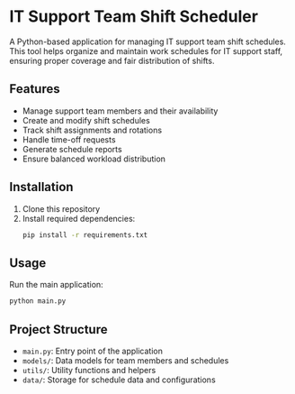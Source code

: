 # IT Support Team Shift Scheduler

A Python-based application for managing IT support team shift schedules. This tool helps organize and maintain work schedules for IT support staff, ensuring proper coverage and fair distribution of shifts.

## Features

- Manage support team members and their availability
- Create and modify shift schedules
- Track shift assignments and rotations
- Handle time-off requests
- Generate schedule reports
- Ensure balanced workload distribution

## Installation

1. Clone this repository
2. Install required dependencies:
   ```bash
   pip install -r requirements.txt
   ```

## Usage

Run the main application:
```bash
python main.py
```

## Project Structure

- `main.py`: Entry point of the application
- `models/`: Data models for team members and schedules
- `utils/`: Utility functions and helpers
- `data/`: Storage for schedule data and configurations
